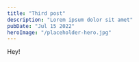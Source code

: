 ```yaml
---
title: "Third post"
description: "Lorem ipsum dolor sit amet"
pubDate: "Jul 15 2022"
heroImage: "/placeholder-hero.jpg"
---
```


Hey!